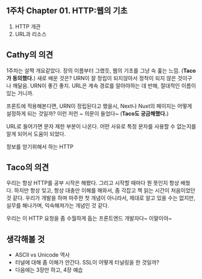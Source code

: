 ## 1주차 Chapter 01. HTTP:웹의 기초
1. HTTP 개관
2. URL과 리소스

## Cathy의 의견
1주차는 살짝 개요같았다. 장의 이름부터 그랬듯, 웹의 기초를 그냥 슥 훑는 느낌. (**Taco가 동의했다.**)
새로 배운 것은? URN이 잘 정립이 되지않아서 정착이 되지 않은 것이구나 깨달음. 
URN이 좋긴 좋지. URL은 계속 경로를 알아야하는 데 반해, 절대적인 이름이 있는 거니까. 

프론트에 적용해본다면, URN이 정립된다고 했을시, Next나 Nuxt의 페이지는 어떻게 설정하게 되는 것일까?
이런 저런 ~ 의문이 들었다~ (**Taco도 궁금해했다.**)

URL로 들어가면 문자 제한 부분이 나온다.
어떤 사유로 특정 문자를 사용할 수 없는지를 알게 되어서 도움이 되었다. 

정보를 얻기위해서 하는 HTTP 

## Taco의 의견 
우리는 항상 HTTP를 공부 시작은 해봤다. 그리고 시작할 때마다 뭔 뜻인지 항상 배웠다.
하지만 항상 잊고, 항상 대충만 이해를 해와서, 좀 각잡고 책 읽는 시간이 처음이었던 것 같다.
우리가 개발을 하며 마주한 첫 개념이 아니라서, 제대로 알고 있을 수는 없지만, 실무를 해나가며, 익숙해져가는 개념인 것 같다. 

우리는 이 HTTP 요청을 좀 수월하게 돕는 프론트엔드 개발자다~ 이말이야~

## 생각해볼 것
- ASCII vs Unicode 역사
- 터널에 대해 좀 이해가 안간다. SSL이 어떻게 터널링을 한 것일까?
- 다음에는 3장만 하고, 4장 예습
